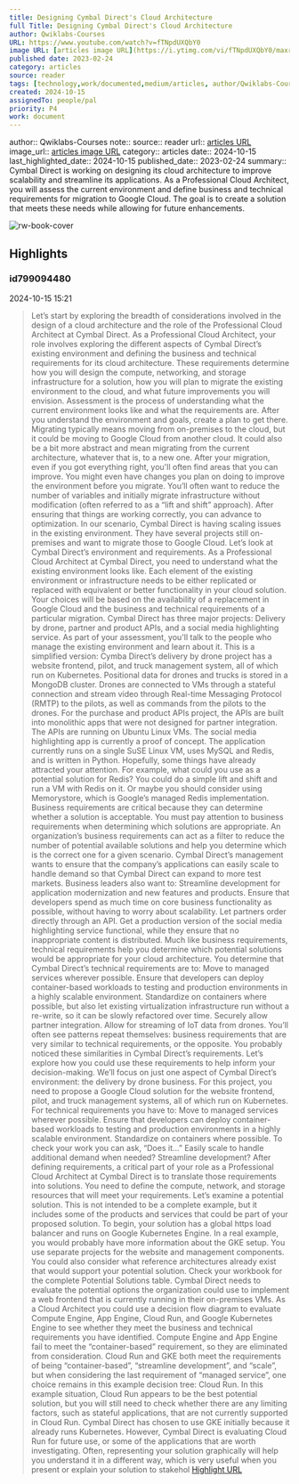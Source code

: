 ```yaml
---
title: Designing Cymbal Direct's Cloud Architecture
full Title: Designing Cymbal Direct's Cloud Architecture
author: Qwiklabs-Courses
URL: https://www.youtube.com/watch?v=fTNpdUXQbY0
image URL: [articles image URL](https://i.ytimg.com/vi/fTNpdUXQbY0/maxresdefault.jpg?sqp=-oaymwEmCIAKENAF8quKqQMa8AEB-AH-CYAC0AWKAgwIABABGCQgQyh_MA8=&rs=AOn4CLCmWCu26opolhMhl_Hw6M_JCArs_A)
published date: 2023-02-24
category: articles
source: reader
tags: [technology,work/documented,medium/articles, author/Qwiklabs-Courses, reader/reader, date/2024-10-15, area/reader]
created: 2024-10-15
assignedTo: people/pal
priority: P4
work: document
---
```

author:: Qwiklabs-Courses
note:: 
source:: reader
url:: [articles URL](https://www.youtube.com/watch?v=fTNpdUXQbY0)
image_url:: [articles image URL](https://i.ytimg.com/vi/fTNpdUXQbY0/maxresdefault.jpg?sqp=-oaymwEmCIAKENAF8quKqQMa8AEB-AH-CYAC0AWKAgwIABABGCQgQyh_MA8=&rs=AOn4CLCmWCu26opolhMhl_Hw6M_JCArs_A)
category:: articles
date:: 2024-10-15
last_highlighted_date:: 2024-10-15
published_date:: 2023-02-24
summary:: Cymbal Direct is working on designing its cloud architecture to improve scalability and streamline its applications. As a Professional Cloud Architect, you will assess the current environment and define business and technical requirements for migration to Google Cloud. The goal is to create a solution that meets these needs while allowing for future enhancements.


![rw-book-cover](https://i.ytimg.com/vi/fTNpdUXQbY0/maxresdefault.jpg?sqp=-oaymwEmCIAKENAF8quKqQMa8AEB-AH-CYAC0AWKAgwIABABGCQgQyh_MA8=&rs=AOn4CLCmWCu26opolhMhl_Hw6M_JCArs_A)

## Highlights
### id799094480
2024-10-15 15:21
> Let’s start by exploring the breadth of considerations involved in the design of a cloud architecture and the role of the Professional Cloud Architect at Cymbal Direct. As a Professional Cloud Architect, your role involves exploring the different aspects of Cymbal Direct’s existing environment and defining the business and technical requirements for its cloud architecture. These requirements determine how you will design the compute, networking, and storage infrastructure for a solution, how you will plan to migrate the existing environment to the cloud, and what future improvements you will envision.
> Assessment is the process of understanding what the current environment looks like and what the requirements are. After you understand the environment and goals, create a plan to get there. Migrating typically means moving from on-premises to the cloud, but it could be moving to Google Cloud from another cloud. It could also be a bit more abstract and mean migrating from the current architecture, whatever that is, to a new one. After your migration, even if you got everything right, you'll often find areas that you can
> improve. You might even have changes you plan on doing to improve the environment before you migrate. You’ll often want to reduce the number of variables and initially migrate infrastructure without modification (often referred to as a “lift and shift” approach). After ensuring that things are working correctly, you can advance to optimization. In our scenario, Cymbal Direct is having scaling issues in the existing environment.
> They have several projects still on-premises and want to migrate those to Google Cloud. Let’s look at Cymbal Direct’s environment and requirements. As a Professional Cloud Architect at Cymbal Direct, you need to understand what the existing environment looks like. Each element of the existing environment or infrastructure needs to be either replicated or replaced with equivalent or better functionality in your cloud solution. Your choices will be based on the availability of a replacement in Google Cloud and the business
> and technical requirements of a particular migration. Cymbal Direct has three major projects: Delivery by drone, partner and product APIs, and a social media highlighting service. As part of your assessment, you'll talk to the people who manage the existing environment and learn about it. This is a simplified version: Cymba Direct’s delivery by drone project has a website frontend, pilot, and truck management system, all of which run on Kubernetes.
> Positional data for drones and trucks is stored in a MongoDB cluster. Drones are connected to VMs through a stateful connection and stream video through Real-time Messaging Protocol (RMTP) to the pilots, as well as commands from the pilots to the drones. For the purchase and product APIs project, the APIs are built into monolithic apps that were not designed for partner integration. The APIs are running on Ubuntu Linux VMs.
> The social media highlighting app is currently a proof of concept. The application currently runs on a single SuSE Linux VM, uses MySQL and Redis, and is written in Python. Hopefully, some things have already attracted your attention. For example, what could you use as a potential solution for Redis? You could do a simple lift and shift and run a VM with Redis on it. Or maybe you should consider using Memorystore, which is Google’s managed Redis implementation.
> Business requirements are critical because they can determine whether a solution is acceptable. You must pay attention to business requirements when determining which solutions are appropriate. An organization’s business requirements can act as a filter to reduce the number of potential available solutions and help you determine which is the correct one for a given scenario. Cymbal Direct’s management wants to ensure that the company’s applications can easily scale to handle demand so that Cymbal Direct can expand to more test markets.
> Business leaders also want to: Streamline development for application modernization and new features and products. Ensure that developers spend as much time on core business functionality as possible, without having to worry about scalability. Let partners order directly through an API. Get a production version of the social media highlighting service functional, while they ensure that no inappropriate content is distributed. Much like business requirements, technical requirements help you determine which potential
> solutions would be appropriate for your cloud architecture. You determine that Cymbal Direct’s technical requirements are to: Move to managed services wherever possible. Ensure that developers can deploy container-based workloads to testing and production environments in a highly scalable environment. Standardize on containers where possible, but also let existing virtualization infrastructure run without a re-write, so it can be slowly refactored over time.
> Securely allow partner integration. Allow for streaming of IoT data from drones. You’ll often see patterns repeat themselves: business requirements that are very similar to technical requirements, or the opposite. You probably noticed these similarities in Cymbal Direct’s requirements. Let’s explore how you could use these requirements to help inform your decision-making. We’ll focus on just one aspect of Cymbal Direct’s environment: the delivery by drone business. For this project, you need to propose a Google Cloud solution for the website frontend, pilot,
> and truck management systems, all of which run on Kubernetes. For technical requirements you have to: Move to managed services wherever possible. Ensure that developers can deploy container-based workloads to testing and production environments in a highly scalable environment. Standardize on containers where possible. To check your work you can ask, “Does it…” Easily scale to handle additional demand when needed?
> Streamline development? After defining requirements, a critical part of your role as a Professional Cloud Architect at Cymbal Direct is to translate those requirements into solutions. You need to define the compute, network, and storage resources that will meet your requirements. Let’s examine a potential solution. This is not intended to be a complete example, but it includes some of the products and services that could be part of your proposed solution. To begin, your solution has a global https load balancer and runs on Google Kubernetes
> Engine. In a real example, you would probably have more information about the GKE setup. You use separate projects for the website and management components. You could also consider what reference architectures already exist that would support your potential solution. Check your workbook for the complete Potential Solutions table. Cymbal Direct needs to evaluate the potential options the organization could use to implement
> a web frontend that is currently running in their on-premises VMs. As a Cloud Architect you could use a decision flow diagram to evaluate Compute Engine, App Engine, Cloud Run, and Google Kubernetes Engine to see whether they meet the business and technical requirements you have identified. Compute Engine and App Engine fail to meet the “container-based” requirement, so they are eliminated from consideration. Cloud Run and GKE both meet the requirements of being “container-based”, “streamline
> development”, and “scale”, but when considering the last requirement of “managed service”, one choice remains in this example decision tree: Cloud Run. In this example situation, Cloud Run appears to be the best potential solution, but you will still need to check whether there are any limiting factors, such as stateful applications, that are not currently supported in Cloud Run. Cymbal Direct has chosen to use GKE initially because it already runs Kubernetes. However, Cymbal Direct is evaluating Cloud Run for future use, or some of the applications
> that are worth investigating. Often, representing your solution graphically will help you understand it in a different way, which is very useful when you present or explain your solution to stakehol 
[Highlight URL](https://read.readwise.io/read/01ja8xfbvpkdhvkgstf6pxdnj7)


